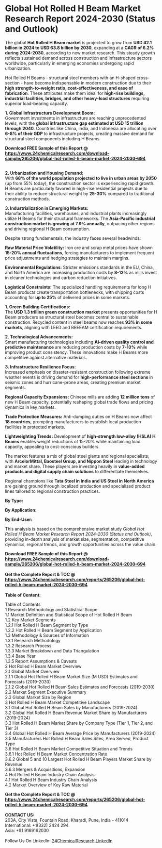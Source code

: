<h1>Global Hot Rolled H Beam Market Research Report 2024-2030 (Status and Outlook)</h1><p>The global <strong>Hot Rolled H Beam market</strong> is projected to grow from <strong>USD 42.1 billion in 2024 to USD 63.8 billion by 2030</strong>, expanding at a <strong>CAGR of 6.2% during 2024-2030</strong>, according to new market research. This steady growth reflects sustained demand across construction and infrastructure sectors worldwide, particularly in emerging economies undergoing rapid urbanization.</p><p>Hot Rolled H Beams - structural steel members with an H-shaped cross-section - have become indispensable in modern construction due to their <strong>high strength-to-weight ratio, cost-effectiveness, and ease of fabrication</strong>. These attributes make them ideal for <strong>high-rise buildings, industrial facilities, bridges, and other heavy-load structures</strong> requiring superior load-bearing capacity.</p><p><strong>1. Global Infrastructure Development Boom:</strong><br>
Government investments in infrastructure are reaching unprecedented levels, with the <strong>global infrastructure gap estimated at USD 15 trillion through 2040</strong>. Countries like China, India, and Indonesia are allocating over <strong>6-8% of their GDP</strong> to infrastructure projects, creating massive demand for structural steel components including H Beams.</p><div><b>Download FREE Sample of this Report @ 
            <a href="https://www.24chemicalresearch.com/download-sample/265206/global-hot-rolled-h-beam-market-2024-2030-694">
            https://www.24chemicalresearch.com/download-sample/265206/global-hot-rolled-h-beam-market-2024-2030-694</a></b></div><br><p><strong>2. Urbanization and Housing Demand:</strong><br>
With <strong>68% of the world population projected to live in urban areas by 2050</strong> (up from 55% today), the construction sector is experiencing rapid growth. H Beams are particularly favored in high-rise residential projects due to their ability to reduce structural weight by <strong>25-30%</strong> compared to traditional construction methods.</p><p><strong>3. Industrialization in Emerging Markets:</strong><br>
Manufacturing facilities, warehouses, and industrial plants increasingly utilize H Beams for their structural frameworks. The <strong>Asia-Pacific industrial construction market is growing at 7.9% annually</strong>, outpacing other regions and driving regional H Beam consumption.</p><p>Despite strong fundamentals, the industry faces several headwinds:</p><p><strong>Raw Material Price Volatility:</strong> Iron ore and scrap metal prices have shown <strong>15-20% annual fluctuations</strong>, forcing manufacturers to implement frequent price adjustments and hedging strategies to maintain margins.</p><p><strong>Environmental Regulations:</strong> Stricter emissions standards in the EU, China, and North America are increasing production costs by <strong>8-12%</strong> as mills invest in cleaner technologies and carbon reduction initiatives.</p><p><strong>Logistical Constraints:</strong> The specialized handling requirements for long H Beam products create transportation bottlenecks, with shipping costs accounting for <strong>up to 25%</strong> of delivered prices in some markets.</p><p><strong>1. Green Building Certifications:</strong><br>
The <strong>USD 1.3 trillion green construction market</strong> presents opportunities for H Beam producers as structural steel becomes central to sustainable construction. Recycled content in steel beams now reaches <strong>93% in some markets</strong>, aligning with LEED and BREEAM certification requirements.</p><p><strong>2. Technological Advancements:</strong><br>
Smart manufacturing technologies including <strong>AI-driven quality control and predictive maintenance</strong> are reducing production costs by <strong>7-10%</strong> while improving product consistency. These innovations make H Beams more competitive against alternative materials.</p><p><strong>3. Infrastructure Resilience Focus:</strong><br>
Increased emphasis on disaster-resistant construction following extreme weather events is driving demand for <strong>high-performance steel sections</strong> in seismic zones and hurricane-prone areas, creating premium market segments.</p><p><strong>Regional Capacity Expansions:</strong> Chinese mills are adding <strong>12 million tons</strong> of new H Beam capacity, potentially reshaping global trade flows and pricing dynamics in key markets.</p><p><strong>Trade Protection Measures:</strong> Anti-dumping duties on H Beams now affect <strong>18 countries</strong>, prompting manufacturers to establish local production facilities in protected markets.</p><p><strong>Lightweighting Trends:</strong> Development of <strong>high-strength low-alloy (HSLA) H Beams</strong> enables weight reductions of 15-20% while maintaining load capacity, appealing to cost-conscious builders.</p><p>The market features a mix of global steel giants and regional specialists, with <strong>ArcelorMittal, Baosteel Group, and Nippon Steel</strong> leading in technology and market share. These players are investing heavily in <strong>value-added products and digital supply chain solutions</strong> to differentiate themselves.</p><p>Regional champions like <strong>Tata Steel in India and US Steel in North America</strong> are gaining ground through localized production and specialized product lines tailored to regional construction practices.</p><p><strong>By Type:</strong></p><p><strong>By Application:</strong></p><p><strong>By End-User:</strong></p><p>This analysis is based on the comprehensive market study <em>Global Hot Rolled H Beam Market Research Report 2024-2030 (Status and Outlook)</em>, providing in-depth analysis of market size, segmentation, competitive dynamics, regional trends, and growth opportunities across the value chain.</p><div><b>Download FREE Sample of this Report @ 
            <a href="https://www.24chemicalresearch.com/download-sample/265206/global-hot-rolled-h-beam-market-2024-2030-694">
            https://www.24chemicalresearch.com/download-sample/265206/global-hot-rolled-h-beam-market-2024-2030-694</a></b></div><br><div><b>Get the Complete Report & TOC @ 
            <a href="https://www.24chemicalresearch.com/reports/265206/global-hot-rolled-h-beam-market-2024-2030-694">
            https://www.24chemicalresearch.com/reports/265206/global-hot-rolled-h-beam-market-2024-2030-694</a></b></div><br>
            <b>Table of Content:</b><p>Table of Contents<br />
1 Research Methodology and Statistical Scope<br />
1.1 Market Definition and Statistical Scope of Hot Rolled H Beam<br />
1.2 Key Market Segments<br />
1.2.1 Hot Rolled H Beam Segment by Type<br />
1.2.2 Hot Rolled H Beam Segment by Application<br />
1.3 Methodology & Sources of Information<br />
1.3.1 Research Methodology<br />
1.3.2 Research Process<br />
1.3.3 Market Breakdown and Data Triangulation<br />
1.3.4 Base Year<br />
1.3.5 Report Assumptions & Caveats<br />
2 Hot Rolled H Beam Market Overview<br />
2.1 Global Market Overview<br />
2.1.1 Global Hot Rolled H Beam Market Size (M USD) Estimates and Forecasts (2019-2030)<br />
2.1.2 Global Hot Rolled H Beam Sales Estimates and Forecasts (2019-2030)<br />
2.2 Market Segment Executive Summary<br />
2.3 Global Market Size by Region<br />
3 Hot Rolled H Beam Market Competitive Landscape<br />
3.1 Global Hot Rolled H Beam Sales by Manufacturers (2019-2024)<br />
3.2 Global Hot Rolled H Beam Revenue Market Share by Manufacturers (2019-2024)<br />
3.3 Hot Rolled H Beam Market Share by Company Type (Tier 1, Tier 2, and Tier 3)<br />
3.4 Global Hot Rolled H Beam Average Price by Manufacturers (2019-2024)<br />
3.5 Manufacturers Hot Rolled H Beam Sales Sites, Area Served, Product Type<br />
3.6 Hot Rolled H Beam Market Competitive Situation and Trends<br />
3.6.1 Hot Rolled H Beam Market Concentration Rate<br />
3.6.2 Global 5 and 10 Largest Hot Rolled H Beam Players Market Share by Revenue<br />
3.6.3 Mergers & Acquisitions, Expansion<br />
4 Hot Rolled H Beam Industry Chain Analysis<br />
4.1 Hot Rolled H Beam Industry Chain Analysis<br />
4.2 Market Overview of Key Raw Material</p><div><b>Get the Complete Report & TOC @ 
            <a href="https://www.24chemicalresearch.com/reports/265206/global-hot-rolled-h-beam-market-2024-2030-694">
            https://www.24chemicalresearch.com/reports/265206/global-hot-rolled-h-beam-market-2024-2030-694</a></b></div><br><b>CONTACT US:</b><br>
            203A, City Vista, Fountain Road, Kharadi, Pune, India - 411014<br>
            International: +1(332) 2424 294<br>
            Asia: +91 9169162030 <br><br>
            Follow Us On LinkedIn: <a href="https://www.linkedin.com/company/24chemicalresearch/">24ChemicalResearch LinkedIn</a>